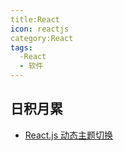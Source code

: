 ```yaml
---
title:React
icon: reactjs
category:React
tags:
  -React
  - 软件
---
```


## 日积月累
- [React.js 动态主题切换](react-theme.md)